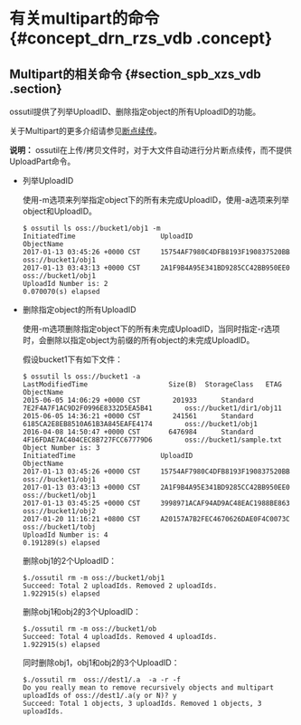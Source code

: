 # 有关multipart的命令 {#concept_drn_rzs_vdb .concept}

## Multipart的相关命令 {#section_spb_xzs_vdb .section}

ossutil提供了列举UploadID、删除指定object的所有UploadID的功能。

关于Multipart的更多介绍请参见[断点续传](../cn.zh-CN/开发指南/上传文件/断点续传.md#)。

**说明：** ossutil在上传/拷贝文件时，对于大文件自动进行分片断点续传，而不提供UploadPart命令。

-   列举UploadID

    使用-m选项来列举指定object下的所有未完成UploadID，使用-a选项来列举object和UploadID。

    ```
    $ ossutil ls oss://bucket1/obj1 -m
    InitiatedTime                     UploadID                               ObjectName
    2017-01-13 03:45:26 +0000 CST     15754AF7980C4DFB8193F190837520BB    oss://bucket1/obj1
    2017-01-13 03:43:13 +0000 CST     2A1F9B4A95E341BD9285CC42BB950EE0    oss://bucket1/obj1
    UploadId Number is: 2
    0.070070(s) elapsed
    ```

-   删除指定object的所有UploadID

    使用-m选项删除指定object下的所有未完成UploadID，当同时指定-r选项时，会删除以指定object为前缀的所有object的未完成UploadID。

    假设bucket1下有如下文件：

    ```
    $ ossutil ls oss://bucket1 -a
    LastModifiedTime                    Size(B)  StorageClass   ETAG                                    ObjectName
    2015-06-05 14:06:29 +0000 CST        201933      Standard   7E2F4A7F1AC9D2F0996E8332D5EA5B41        oss://bucket1/dir1/obj11
    2015-06-05 14:36:21 +0000 CST        241561      Standard   6185CA2E8EB8510A61B3A845EAFE4174        oss://bucket1/obj1
    2016-04-08 14:50:47 +0000 CST       6476984      Standard    4F16FDAE7AC404CEC8B727FCC67779D6        oss://bucket1/sample.txt
    Object Number is: 3
    InitiatedTime                     UploadID                               ObjectName
    2017-01-13 03:45:26 +0000 CST     15754AF7980C4DFB8193F190837520BB    oss://bucket1/obj1
    2017-01-13 03:43:13 +0000 CST     2A1F9B4A95E341BD9285CC42BB950EE0    oss://bucket1/obj1
    2017-01-13 03:45:25 +0000 CST     3998971ACAF94AD9AC48EAC1988BE863    oss://bucket1/obj2
    2017-01-20 11:16:21 +0800 CST     A20157A7B2FEC4670626DAE0F4C0073C    oss://bucket1/tobj
    UploadId Number is: 4
    0.191289(s) elapsed
    ```

    删除obj1的2个UploadID：

    ```
    $./ossutil rm -m oss://bucket1/obj1
    Succeed: Total 2 uploadIds. Removed 2 uploadIds.
    1.922915(s) elapsed
    ```

    删除obj1和obj2的3个UploadID：

    ```
    $./ossutil rm -m oss://bucket1/ob
    Succeed: Total 4 uploadIds. Removed 4 uploadIds.
    1.922915(s) elapsed
    ```

    同时删除obj1，obj1和obj2的3个UploadID：

    ```
    $./ossutil rm  oss://dest1/.a  -a -r -f
    Do you really mean to remove recursively objects and multipart uploadIds of oss://dest1/.a(y or N)? y
    Succeed: Total 1 objects, 3 uploadIds. Removed 1 objects, 3 uploadIds.
    ```


